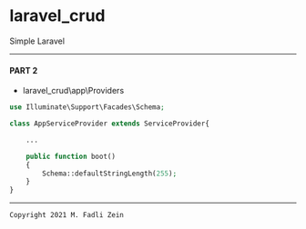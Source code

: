 # laravel_crud
 Simple Laravel

---
#### PART 2
* laravel_crud\app\Providers
```php
use Illuminate\Support\Facades\Schema;

class AppServiceProvider extends ServiceProvider{

    ...

    public function boot()
    {
        Schema::defaultStringLength(255);
    }
}
```

---

```
Copyright 2021 M. Fadli Zein
```